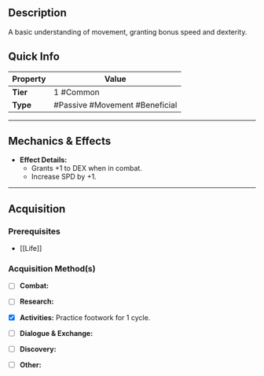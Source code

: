 ## Description
A basic understanding of movement, granting bonus speed and dexterity.

## Quick Info
| Property | Value                          |
| -------- | ------------------------------ |
| **Tier** | 1 #Common                      |
| **Type** | #Passive #Movement #Beneficial |

---

## Mechanics & Effects
- **Effect Details:**
    - Grants +1 to DEX when in combat.
    - Increase SPD by +1.

---

## Acquisition
### Prerequisites
- [[Life]]

### Acquisition Method(s)
- [ ] **Combat:** 
- [ ] **Research:** 
- [x] **Activities:** Practice footwork for 1 cycle.
- [ ] **Dialogue & Exchange:** 
- [ ] **Discovery:** 
- [ ] **Other:** 

